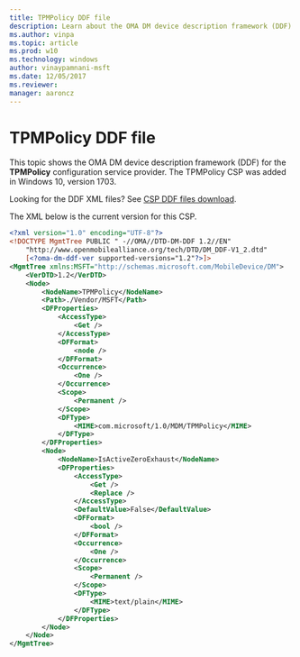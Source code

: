 ```yaml
---
title: TPMPolicy DDF file
description: Learn about the OMA DM device description framework (DDF) for the TPMPolicy configuration service provider (CSP).
ms.author: vinpa
ms.topic: article
ms.prod: w10
ms.technology: windows
author: vinaypamnani-msft
ms.date: 12/05/2017
ms.reviewer:
manager: aaroncz
---
```


# TPMPolicy DDF file


This topic shows the OMA DM device description framework (DDF) for the **TPMPolicy** configuration service provider. The TPMPolicy CSP was added in Windows 10, version 1703.

Looking for the DDF XML files? See [CSP DDF files download](configuration-service-provider-ddf.md).

The XML below is the current version for this CSP.

```xml
<?xml version="1.0" encoding="UTF-8"?>
<!DOCTYPE MgmtTree PUBLIC " -//OMA//DTD-DM-DDF 1.2//EN"
    "http://www.openmobilealliance.org/tech/DTD/DM_DDF-V1_2.dtd"
    [<?oma-dm-ddf-ver supported-versions="1.2"?>]>
<MgmtTree xmlns:MSFT="http://schemas.microsoft.com/MobileDevice/DM">
    <VerDTD>1.2</VerDTD>
    <Node>
        <NodeName>TPMPolicy</NodeName>
        <Path>./Vendor/MSFT</Path>
        <DFProperties>
            <AccessType>
                <Get />
            </AccessType>
            <DFFormat>
                <node />
            </DFFormat>
            <Occurrence>
                <One />
            </Occurrence>
            <Scope>
                <Permanent />
            </Scope>
            <DFType>
                <MIME>com.microsoft/1.0/MDM/TPMPolicy</MIME>
            </DFType>
        </DFProperties>
        <Node>
            <NodeName>IsActiveZeroExhaust</NodeName>
            <DFProperties>
                <AccessType>
                    <Get />
                    <Replace />
                </AccessType>
                <DefaultValue>False</DefaultValue>
                <DFFormat>
                    <bool />
                </DFFormat>
                <Occurrence>
                    <One />
                </Occurrence>
                <Scope>
                    <Permanent />
                </Scope>
                <DFType>
                    <MIME>text/plain</MIME>
                </DFType>
            </DFProperties>
        </Node>
    </Node>
</MgmtTree>
```
